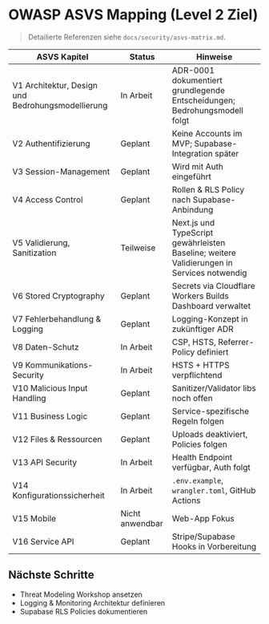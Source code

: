 # OWASP ASVS Mapping (Level 2 Ziel)

> Detailierte Referenzen siehe `docs/security/asvs-matrix.md`.

| ASVS Kapitel | Status | Hinweise |
|--------------|--------|----------|
| V1 Architektur, Design und Bedrohungsmodellierung | In Arbeit | ADR-0001 dokumentiert grundlegende Entscheidungen; Bedrohungsmodell folgt |
| V2 Authentifizierung | Geplant | Keine Accounts im MVP; Supabase-Integration später |
| V3 Session-Management | Geplant | Wird mit Auth eingeführt |
| V4 Access Control | Geplant | Rollen & RLS Policy nach Supabase-Anbindung |
| V5 Validierung, Sanitization | Teilweise | Next.js und TypeScript gewährleisten Baseline; weitere Validierungen in Services notwendig |
| V6 Stored Cryptography | Geplant | Secrets via Cloudflare Workers Builds Dashboard verwaltet |
| V7 Fehlerbehandlung & Logging | Geplant | Logging-Konzept in zukünftiger ADR |
| V8 Daten-Schutz | In Arbeit | CSP, HSTS, Referrer-Policy definiert |
| V9 Kommunikations-Security | In Arbeit | HSTS + HTTPS verpflichtend |
| V10 Malicious Input Handling | Geplant | Sanitizer/Validator libs noch offen |
| V11 Business Logic | Geplant | Service-spezifische Regeln folgen |
| V12 Files & Ressourcen | Geplant | Uploads deaktiviert, Policies folgen |
| V13 API Security | In Arbeit | Health Endpoint verfügbar, Auth folgt |
| V14 Konfigurationssicherheit | In Arbeit | `.env.example`, `wrangler.toml`, GitHub Actions |
| V15 Mobile | Nicht anwendbar | Web-App Fokus |
| V16 Service API | Geplant | Stripe/Supabase Hooks in Vorbereitung |

## Nächste Schritte
- Threat Modeling Workshop ansetzen
- Logging & Monitoring Architektur definieren
- Supabase RLS Policies dokumentieren
